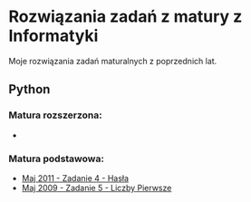 # Rozwiązania zadań z matury z Informatyki
Moje rozwiązania zadań maturalnych z poprzednich lat.

## Python
### Matura rozszerzona:
-

### Matura podstawowa:
- [Maj 2011 - Zadanie 4 - Hasła](https://github.com/zuukie/ZadaniaMaturalne/blob/main/z4-Hasla-Maj2011-PP.py)
- [Maj 2009 - Zadanie 5 - Liczby Pierwsze](https://github.com/zuukie/ZadaniaMaturalne/blob/main/z5-LiczbyPierwsze-Maj2009-PP.py)
